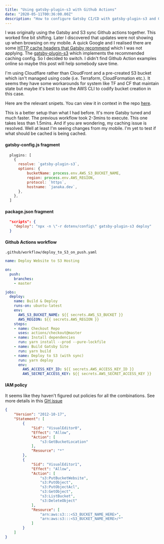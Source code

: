 ```yaml
---
title: "Using gatsby-plugin-s3 with Github Actions"
date: "2020-05-11T00:36:00.00Z"
description: "How to configure Gatsby CI/CD with gatsby-plugin-s3 and Github Actions"
---
```


I was originally using the Gatsby and S3 sync Github actions together. This worked fine bit shifting. Later I discovered that updates were not showing up when browsing on my mobile. A quick Google and I realised there are some [HTTP cache headers that Gatsby recommend](https://www.gatsbyjs.org/docs/caching/) which I was not applying. The [gatsby-plugin-s3](https://gatsby-plugin-s3.jari.io/) which implements the recommended caching config. So I decided to switch. I didn't find Github Action examples online so maybe this post will help somebody save time.

I'm using Cloudflare rather than CloudFront and a pre-created S3 bucket which isn't managed using code (i.e. Terraform, CloudFormation etc.). It seems they have some workarounds for system like TF and CF that maintain state but maybe it's best to use the AWS CLI to codify bucket creation in this case.

Here are the relevant snipets. You can view it in context in the repo [here](https://github.com/janaka/blog-janaka-dev).

This is a better setup than what I had before. It's more Gatsby tuned and much faster. The previous workflow took 2-3mins to execute. This one takes less than 1.5mins. And if you are wondering, my caching issue is resolved. Well at least I'm seeing changes from my mobile. I'm yet to test if what should be cached is being cached.

#### gatsby-config.js fragment

```js
  plugins: [
    {
      resolve: `gatsby-plugin-s3`,
      options: {
          bucketName: process.env.AWS_S3_BUCKET_NAME,
          region: process.env.AWS_REGION,
          protocol: `https`,
          hostname: `janaka.dev`,
      },
    },
  ]
```

#### package.json fragment

```json
  "scripts": {
    "deploy": "npx -n \"-r dotenv/config\" gatsby-plugin-s3 deploy"
  }
```

#### Github Actions workflow  

`.github/workflow/deploy_to_S3_on_push.yaml`

```yaml
name: Deploy Website to S3 Hosting

on:
  push:
    branches:
    - master

jobs:
  deploy:
    name: Build & Deploy
    runs-on: ubuntu-latest
    env:
      AWS_S3_BUCKET_NAME: ${{ secrets.AWS_S3_BUCKET }}
      AWS_REGION: ${{ secrets.AWS_REGION }}
    steps:
    - name: Checkout Repo
      uses: actions/checkout@master
    - name: Install dependencies
      run: yarn install --prod --pure-lockfile
    - name: Build Gatsby Site
      run: yarn build
    - name: Deploy to S3 (with sync)
      run: yarn deploy
      env:
        AWS_ACCESS_KEY_ID: ${{ secrets.AWS_ACCESS_KEY_ID }}
        AWS_SECRET_ACCESS_KEY: ${{ secrets.AWS_SECRET_ACCESS_KEY }}
```

#### IAM policy

It seems like they haven't figured out policies for all the combinations. See more details in this [GH issue](https://github.com/jariz/gatsby-plugin-s3/issues/39)

```json
{
    "Version": "2012-10-17",
    "Statement": [
        {
            "Sid": "VisualEditor0",
            "Effect": "Allow",
            "Action": [
                "s3:GetBucketLocation"
            ],
            "Resource": "*"
        },
        {
            "Sid": "VisualEditor1",
            "Effect": "Allow",
            "Action": [
                "s3:PutBucketWebsite",
                "s3:PutObject",
                "s3:PutObjectAcl",
                "s3:GetObject",
                "s3:ListBucket",
                "s3:DeleteObject"
            ],
            "Resource": [
                "arn:aws:s3:::<S3_BUCKET_NAME_HERE>",
                "arn:aws:s3:::<S3_BUCKET_NAME_HERE>/*"
            ]
        }
    ]
}
```
